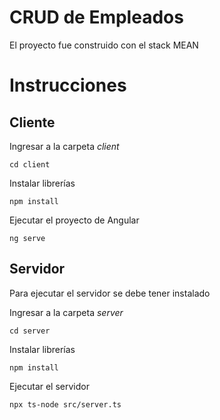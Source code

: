 # CRUD de Empleados
El proyecto fue construido con el stack MEAN

# Instrucciones

## Cliente

Ingresar a la carpeta *client*

`cd client`

Instalar librerías

`npm install`

Ejecutar el proyecto de Angular

`ng serve`

## Servidor

Para ejecutar el servidor se debe tener instalado

Ingresar a la carpeta *server*

`cd server`

Instalar librerías

`npm install`

Ejecutar el servidor

`npx ts-node src/server.ts`

